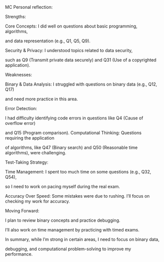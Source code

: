 MC Personal reflection:

Strengths:

Core Concepts: I did well on questions about basic programming, algorithms,

 and data representation (e.g., Q1, Q5, Q9).

Security & Privacy: I understood topics related to data security,

 such as Q9 (Transmit private data securely) and Q31 (Use of a copyrighted application).



Weaknesses:



Binary & Data Analysis: I struggled with questions on binary data (e.g., Q12, Q17) 

and need more practice in this area.




Error Detection: 


I had difficulty identifying code errors in questions like Q4 (Cause of overflow error)

 and Q15 (Program comparison). Computational Thinking: Questions requiring the application 
 
 of algorithms, like Q47 (Binary search) and Q50 (Reasonable time algorithms), were challenging.




Test-Taking Strategy:




Time Management: I spent too much time on some questions (e.g., Q32, Q54), 

so I need to work on pacing myself during the real exam.


Accuracy Over Speed: Some mistakes were due to rushing. I’ll focus on checking my work for accuracy.



Moving Forward:


I plan to review binary concepts and practice debugging.

I’ll also work on time management by practicing with timed exams.


In summary, while I’m strong in certain areas, I need to focus on binary data, 

debugging, and computational problem-solving to improve my performance.


<script src="https://utteranc.es/client.js"
        repo="nighthawkcoders/portfolio_2025"
        issue-term="title"
        label="blogpost-comment"
        theme="github-light"
        crossorigin="anonymous"
        async>
</script>